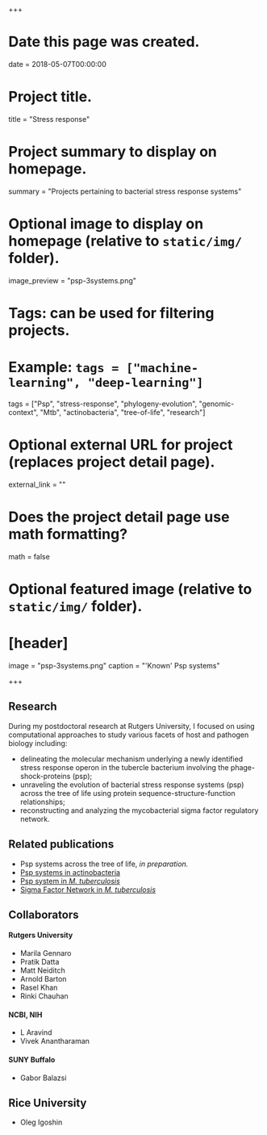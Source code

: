 +++
# Date this page was created.
date = 2018-05-07T00:00:00

# Project title.
title = "Stress response"

# Project summary to display on homepage.
summary = "Projects pertaining to bacterial stress response systems"

# Optional image to display on homepage (relative to `static/img/` folder).
image_preview = "psp-3systems.png"

# Tags: can be used for filtering projects.
# Example: `tags = ["machine-learning", "deep-learning"]`
tags = ["Psp", "stress-response", "phylogeny-evolution", "genomic-context", "Mtb", "actinobacteria", "tree-of-life", "research"]

# Optional external URL for project (replaces project detail page).
external_link = ""

# Does the project detail page use math formatting?
math = false

# Optional featured image (relative to `static/img/` folder).
# [header]
image = "psp-3systems.png"
caption = "'Known' Psp systems"

+++
## Research
During my postdoctoral research at Rutgers University, I focused on using computational approaches to study various facets of host and pathogen biology including:

* delineating the molecular mechanism underlying a newly identified stress response operon in the tubercle bacterium involving the phage-shock-proteins (psp);
* unraveling the evolution of bacterial stress response systems (psp) across the tree of life using protein sequence-structure-function relationships;
* reconstructing and analyzing the mycobacterial sigma factor regulatory network.

## Related publications
* Psp systems across the tree of life, *in preparation.*
* [Psp systems in actinobacteria](/publication/2018/anto)
* [Psp system in *M. tuberculosis*](/publication/2015/molmicro)
* [Sigma Factor Network in *M. tuberculosis*](/publication/2016/natcomm)

## Collaborators
#### Rutgers University
* Marila Gennaro
* Pratik Datta
* Matt Neiditch
* Arnold Barton
* Rasel Khan
* Rinki Chauhan

#### NCBI, NIH
* L Aravind
* Vivek Anantharaman

#### SUNY Buffalo
* Gabor Balazsi

## Rice University
* Oleg Igoshin